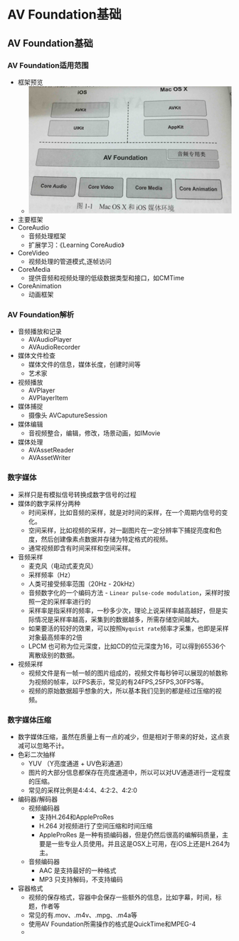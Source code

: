 # AV Foundation基础

## AV Foundation基础

### AV Foundation适用范围
- 框架预览
    - ![](images/framework.jpg)
- 主要框架
- CoreAudio
    - 音频处理框架
    - 扩展学习：《Learning CoreAudio》
- CoreVideo
    - 视频处理的管道模式,逐帧访问
- CoreMedia
    - 提供音频和视频处理的低级数据类型和接口，如CMTime
- CoreAnimation
    - 动画框架
### AV Foundation解析
- 音频播放和记录
	- AVAudioPlayer
	- AVAudioRecorder
- 媒体文件检查
	- 媒体文件的信息，媒体长度，创建时间等
	- 艺术家
- 视频播放
	- AVPlayer
	- AVPlayerItem
- 媒体捕捉
    - 摄像头 AVCaputureSession 
- 媒体编辑
    - 音视频整合，编辑，修改，场景动画，如IMovie
- 媒体处理
    - AVAssetReader
    - AVAssetWriter
### 数字媒体
- 采样只是有模拟信号转换成数字信号的过程
- 媒体的数字采样分两种
    - 时间采样，比如音频的采样，就是对时间的采样，在一个周期内信号的变化。
    - 空间采样，比如视频的采样，对一副图片在一定分辨率下捕捉亮度和色度，然后创建像素点数据并存储为特定格式的视频。 
    - 通常视频即含有时间采样和空间采样。
- 音频采样
    - 麦克风（电动式麦克风）
    - 采样频率（Hz）
    - 人类可接受频率范围（20Hz - 20kHz）
    - 音频数字化的一个编码方法 - `Linear pulse-code modulation`，采样时按照一定的采样率进行的
    - 采样率是指采样的频率，一秒多少次，理论上说采样率越高越好，但是实际情况是采样率越高，采集到的数据越多，所需存储空间越大。
    - 如果要活的较好的效果，可以按照`Nyquist rate`频率才采集，也即是采样对象最高频率的2倍
    - LPCM 也可称为位元深度，比如CD的位元深度为16，可以得到65536个离散级别的数据。
- 视频采样
    - 视频文件是有一帧一帧的图片组成的，视频文件每秒钟可以展现的帧数称为视频的帧率，以FPS表示，常见的有24FPS,25FPS,30FPS等。
    - 视频的原始数据超乎想象的大，所以基本我们见到的都是经过压缩的视频。 
### 数字媒体压缩
- 数字媒体压缩，虽然在质量上有一点的减少，但是相对于带来的好处，这点衰减可以忽略不计。
- 色彩二次抽样
     - YUV （Y亮度通道 + UV色彩通道）
     - 图片的大部分信息都保存在亮度通道中，所以可以对UV通道进行一定程度的压缩。
     - 常见的采样比例是4:4:4、4:2:2、4:2:0
- 编码器/解码器
    - 视频编码器
        - 支持H.264和AppleProRes
        - H.264 对视频进行了空间压缩和时间压缩
        - AppleProRes 是一种有损编码器，但是仍然后很高的编解码质量，主要是一些专业人员使用。并且这是OSX上可用，在iOS上还是H.264为主。
    - 音频编码器
        - AAC 是支持最好的一种格式
        - MP3 只支持解码，不支持编码
- 容器格式
    - 视频的保存格式，容器中会保存一些额外的信息，比如字幕，时间，标题，作者等
    - 常见的有.mov、.m4v、.mpg、.m4a等 
    - 使用AV Foundation所需操作的格式是QuickTime和MPEG-4
    - 
